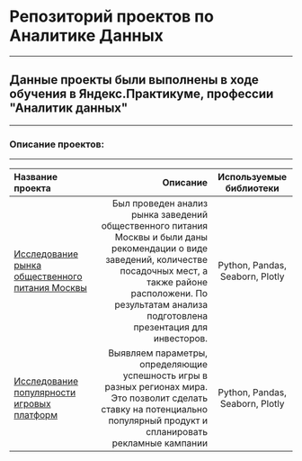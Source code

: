 # **Репозиторий проектов по Аналитике Данных**
---
## Данные проекты были выполнены в ходе обучения в Яндекс.Практикуме, профессии "Аналитик данных"
-----
### Описание проектов:
---

| Название проекта                               | Описание               | Используемые библиотеки|
| :----------------------------------------------| ---------------------: |:----------------------:|
| [Исследование рынка общественного питания Москвы](./cafe/)| Был проведен анализ рынка заведений общественного питания Москвы и были даны рекомендации о виде заведений, количестве посадочных мест, а также районе расположени. По результатам анализа подготовлена презентация для инвесторов.| Python, Pandas, Seaborn, Plotly|
| [Исследование популярности игровых платформ](./streamchik/)| Выявляем параметры, определяющие успешность игры в разных регионах мира. Это позволит сделать ставку на потенциально популярный продукт и спланировать рекламные кампании| Python, Pandas, Seaborn, Plotly|

